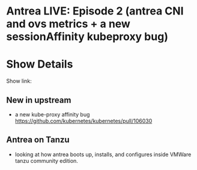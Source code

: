 # Antrea LIVE: Episode 2 (antrea CNI and ovs metrics + a new sessionAffinity kubeproxy bug)

# Show Details

Show link: <TO ADD SHORTLY>

## New in upstream
- a new kube-proxy affinity bug https://github.com/kubernetes/kubernetes/pull/106030 

## Antrea on Tanzu
- looking at how antrea boots up, installs, and configures inside VMWare tanzu community edition.
